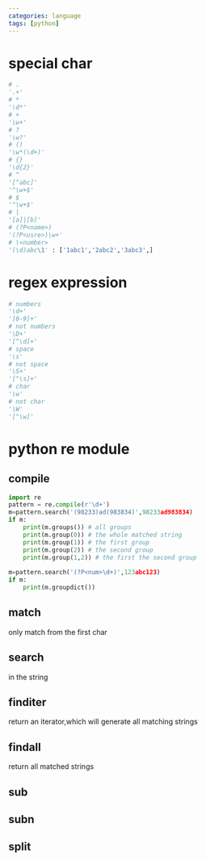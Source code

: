 ```yaml
---
categories: language
tags: [python]    
---
```

# special char
```python
# .
'.+' 
# *
'\d*'
# +
'\w+'
# ?
'\w?'  
# ()
'\w*(\d+)'
# {}
'\d{2}'
# ^
'[^abc]'
'^\w+$'
# $
'^\w+$'
# |
'[a]|[b]'
# (?P<name>)
'(?P<usre>)\w+'
# \<number>
'(\d)abc\1' : ['1abc1','2abc2','3abc3',]
```
  
# regex expression
```python
# numbers
'\d+'
'[0-9]+'
# not numbers
'\D+'
'[^\d]+'
# space
'\s'
# not space
'\S+'
'[^\s]+'
# char
'\w'
# not char
'\W'
'[^\w]'
```

# python re module
## compile
```python
import re
pattern = re.compile(r'\d+')
m=pattern.search('(98233)ad(983834)',98233ad983834)
if m:
    print(m.groups()) # all groups
    print(m.group(0)) # the whole matched string
    print(m.group(1)) # the first group
    print(m.group(2)) # the second group
    print(m.group(1,2)) # the first the second group
    
m=pattern.search('(?P<num>\d+)',123abc123)
if m:
	print(m.groupdict())
```
## match
only match from the first char
## search
in the string 
## finditer
return an iterator,which will generate all matching strings
## findall
return all matched strings
## sub
## subn
## split